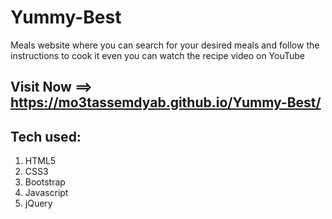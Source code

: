 # Yummy-Best
Meals website where you can search for your desired meals and follow the instructions to cook it even you can watch the recipe video on YouTube

 ## Visit Now ==> https://mo3tassemdyab.github.io/Yummy-Best/

## Tech used:
1) HTML5
2) CSS3
3) Bootstrap
4) Javascript
5) jQuery

